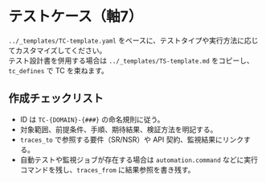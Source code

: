 # テストケース（軸7）

`../_templates/TC-template.yaml` をベースに、テストタイプや実行方法に応じてカスタマイズしてください。  
テスト設計書を併用する場合は `../_templates/TS-template.md` をコピーし、`tc_defines` で TC を束ねます。

## 作成チェックリスト
- ID は `TC-{DOMAIN}-{###}` の命名規則に従う。
- 対象範囲、前提条件、手順、期待結果、検証方法を明記する。
- `traces_to` で参照する要件（SR/NSR）や API 契約、監視結果にリンクする。
- 自動テストや監視ジョブが存在する場合は `automation.command` などに実行コマンドを残し、`traces_from` に結果参照を書き残す。
